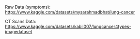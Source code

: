 Raw Data (symptoms):
https://www.kaggle.com/datasets/mysarahmadbhat/lung-cancer

CT Scans Data:
https://www.kaggle.com/datasets/kabil007/lungcancer4types-imagedataset
